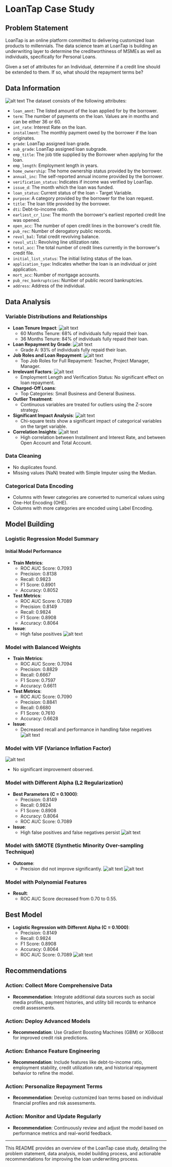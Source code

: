 # LoanTap Case Study

## Problem Statement
LoanTap is an online platform committed to delivering customized loan products to millennials. The data science team at LoanTap is building an underwriting layer to determine the creditworthiness of MSMEs as well as individuals, specifically for Personal Loans.

Given a set of attributes for an Individual, determine if a credit line should be extended to them. If so, what should the repayment terms be?

## Data Information
![alt text](image.png)
The dataset consists of the following attributes:

- `loan_amnt`: The listed amount of the loan applied for by the borrower.
- `term`: The number of payments on the loan. Values are in months and can be either 36 or 60.
- `int_rate`: Interest Rate on the loan.
- `installment`: The monthly payment owed by the borrower if the loan originates.
- `grade`: LoanTap assigned loan grade.
- `sub_grade`: LoanTap assigned loan subgrade.
- `emp_title`: The job title supplied by the Borrower when applying for the loan.
- `emp_length`: Employment length in years.
- `home_ownership`: The home ownership status provided by the borrower.
- `annual_inc`: The self-reported annual income provided by the borrower.
- `verification_status`: Indicates if income was verified by LoanTap.
- `issue_d`: The month which the loan was funded.
- `loan_status`: Current status of the loan - Target Variable.
- `purpose`: A category provided by the borrower for the loan request.
- `title`: The loan title provided by the borrower.
- `dti`: Debt-to-income ratio.
- `earliest_cr_line`: The month the borrower's earliest reported credit line was opened.
- `open_acc`: The number of open credit lines in the borrower's credit file.
- `pub_rec`: Number of derogatory public records.
- `revol_bal`: Total credit revolving balance.
- `revol_util`: Revolving line utilization rate.
- `total_acc`: The total number of credit lines currently in the borrower's credit file.
- `initial_list_status`: The initial listing status of the loan.
- `application_type`: Indicates whether the loan is an individual or joint application.
- `mort_acc`: Number of mortgage accounts.
- `pub_rec_bankruptcies`: Number of public record bankruptcies.
- `address`: Address of the individual.

## Data Analysis
### Variable Distributions and Relationships
- **Loan Tenure Impact**:
![alt text](image-1.png)
  - 60 Months Tenure: 68% of individuals fully repaid their loan.
  - 36 Months Tenure: 84% of individuals fully repaid their loan.
- **Loan Repayment by Grade**:
![alt text](image-2.png)
  - Grade A: 93% of individuals fully repaid their loan.
- **Job Roles and Loan Repayment**:
![alt text](image-3.png)
  - Top Job Roles for Full Repayment: Teacher, Project Manager, Manager.
- **Irrelevant Factors**:
![alt text](image-4.png)
  - Employment Length and Verification Status: No significant effect on loan repayment.
- **Charged-Off Loans**:
  - Top Categories: Small Business and General Business.
- **Outlier Treatment**:
  - Continuous variables are treated for outliers using the Z-score strategy.
- **Significant Impact Analysis**:
![alt text](image-6.png)
  - Chi-square tests show a significant impact of categorical variables on the target variable.
- **Correlation Insights**:
![alt text](image-5.png)
  - High correlation between Installment and Interest Rate, and between Open Account and Total Account.

### Data Cleaning
- No duplicates found.
- Missing values (NaN) treated with Simple Imputer using the Median.

### Categorical Data Encoding
- Columns with fewer categories are converted to numerical values using One-Hot Encoding (OHE).
- Columns with more categories are encoded using Label Encoding.

## Model Building
### Logistic Regression Model Summary
#### Initial Model Performance
- **Train Metrics**:
  - ROC AUC Score: 0.7093
  - Precision: 0.8138
  - Recall: 0.9823
  - F1 Score: 0.8901
  - Accuracy: 0.8052
- **Test Metrics**:
  - ROC AUC Score: 0.7089
  - Precision: 0.8149
  - Recall: 0.9824
  - F1 Score: 0.8908
  - Accuracy: 0.8064
- **Issue**:
  - High false positives
  ![alt text](image-7.png)

### Model with Balanced Weights
- **Train Metrics**:
  - ROC AUC Score: 0.7094
  - Precision: 0.8829
  - Recall: 0.6667
  - F1 Score: 0.7597
  - Accuracy: 0.6611
- **Test Metrics**:
  - ROC AUC Score: 0.7090
  - Precision: 0.8841
  - Recall: 0.6680
  - F1 Score: 0.7610
  - Accuracy: 0.6628
- **Issue**:
  - Decreased recall and performance in handling false negatives
  ![alt text](image-8.png)

### Model with VIF (Variance Inflation Factor)
![alt text](image-9.png)
- No significant improvement observed.

### Model with Different Alpha (L2 Regularization)
- **Best Parameters (C = 0.1000)**:
  - Precision: 0.8149
  - Recall: 0.9824
  - F1 Score: 0.8908
  - Accuracy: 0.8064
  - ROC AUC Score: 0.7089
- **Issue**:
  - High false positives and false negatives persist
  ![alt text](image-10.png)

### Model with SMOTE (Synthetic Minority Over-sampling Technique)
- **Outcome**:
  - Precision did not improve significantly.
  ![alt text](image-11.png)
  ![alt text](image-12.png)

### Model with Polynomial Features
- **Result**:
  - ROC AUC Score decreased from 0.70 to 0.55.

## Best Model
- **Logistic Regression with Different Alpha (C = 0.1000)**:
  - Precision: 0.8149
  - Recall: 0.9824
  - F1 Score: 0.8908
  - Accuracy: 0.8064
  - ROC AUC Score: 0.7089
  ![alt text](image-13.png)

## Recommendations
### Action: Collect More Comprehensive Data
- **Recommendation**: Integrate additional data sources such as social media profiles, payment histories, and utility bill records to enhance credit assessments.

### Action: Deploy Advanced Models
- **Recommendation**: Use Gradient Boosting Machines (GBM) or XGBoost for improved credit risk predictions.

### Action: Enhance Feature Engineering
- **Recommendation**: Include features like debt-to-income ratio, employment stability, credit utilization rate, and historical repayment behavior to refine the model.

### Action: Personalize Repayment Terms
- **Recommendation**: Develop customized loan terms based on individual financial profiles and risk assessments.

### Action: Monitor and Update Regularly
- **Recommendation**: Continuously review and adjust the model based on performance metrics and real-world feedback.

---

This README provides an overview of the LoanTap case study, detailing the problem statement, data analysis, model building process, and actionable recommendations for improving the loan underwriting process.